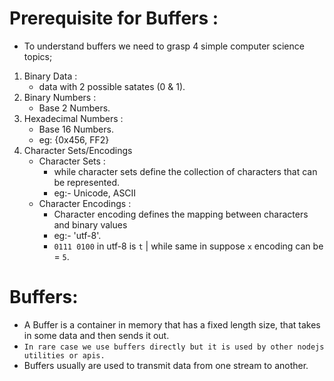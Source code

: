 # Prerequisite for Buffers :

-   To understand buffers we need to grasp 4 simple computer science topics;

1. Binary Data :
    - data with 2 possible satates (0 & 1).
2. Binary Numbers :
    - Base 2 Numbers.
3. Hexadecimal Numbers :
    - Base 16 Numbers.
    - eg: {0x456, FF2}
4. Character Sets/Encodings
    - Character Sets :
        - while character sets define the collection of characters that can be represented.
        - eg:- Unicode, ASCII
    - Character Encodings :
        - Character encoding defines the mapping between characters and binary values
        - eg:- 'utf-8'.
        - `0111 0100` in utf-8 is `t` | while same in suppose `x` encoding can be = `5`.

# Buffers:

-   A Buffer is a container in memory that has a fixed length size, that takes in some data and then sends it out.
-   `In rare case we use buffers directly but it is used by other nodejs utilities or apis.`
-   Buffers usually are used to transmit data from one stream to another.
